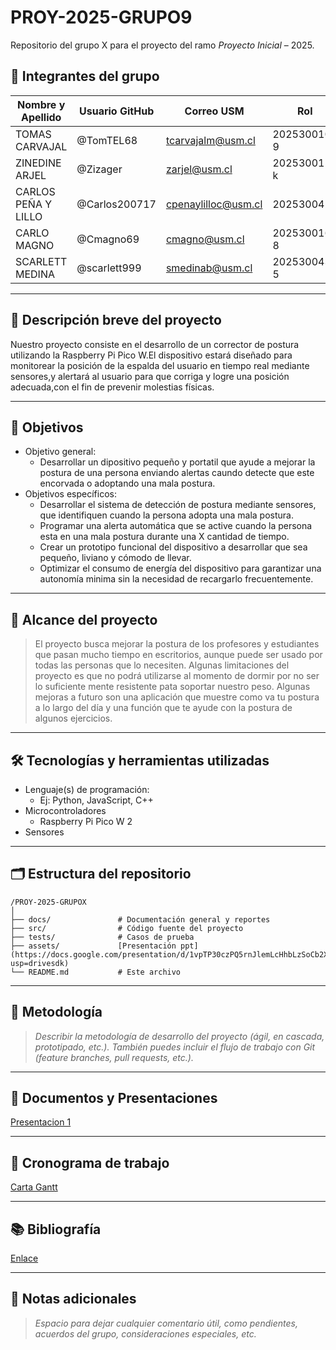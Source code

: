 # PROY-2025-GRUPO9


Repositorio del grupo X para el proyecto del ramo *Proyecto Inicial* – 2025.

## 👥 Integrantes del grupo

| Nombre y Apellido | Usuario GitHub | Correo USM               | Rol          |
| ----------------- | -------------- | ------------------------ | ------------ |
| TOMAS CARVAJAL    | @TomTEL68      | tcarvajalm@usm.cl        | 202530010-9  |
| ZINEDINE ARJEL    | @Zizager       | zarjel@usm.cl            | 202530015-k  |
| CARLOS PEÑA Y LILLO | @Carlos200717| cpenaylilloc@usm.cl      | 20253004-4   |
| CARLO MAGNO       | @Cmagno69      | cmagno@usm.cl            | 202530016-8  |
| SCARLETT MEDINA   | @scarlett999   | smedinab@usm.cl          | 202530043-5  |
---

## 📝 Descripción breve del proyecto

Nuestro proyecto consiste en el desarrollo de un corrector de postura utilizando la Raspberry Pi Pico W.El
dispositivo estará diseñado para monitorear la posición de la espalda del usuario en tiempo real mediante sensores,y alertará
 al usuario para que corriga y logre una posición adecuada,con el fin de prevenir molestias físicas.

---

## 🎯 Objetivos

- Objetivo general:
  - Desarrollar un dipositivo pequeño y portatil que ayude a mejorar la postura de una persona enviando alertas caundo detecte que este encorvada o adoptando una mala postura.
- Objetivos específicos:
  - Desarrollar el sistema de detección de postura mediante sensores, que identifiquen cuando la persona adopta una mala postura.
  - Programar una alerta automática que se active cuando la persona esta en una mala postura durante una X cantidad de tiempo.
  - Crear un prototipo funcional del dispositivo a desarrollar que sea pequeño, liviano y cómodo de llevar.
  - Optimizar el consumo de energía del dispositivo para garantizar una autonomía minima sin la necesidad de recargarlo frecuentemente.
---

## 🧩 Alcance del proyecto

> El proyecto busca mejorar la postura de los profesores y estudiantes que pasan mucho tiempo en escritorios, aunque puede ser usado por todas las personas que lo necesiten. Algunas limitaciones del proyecto es que no podrá utilizarse al momento de dormir por no ser lo suficiente mente resistente pata soportar nuestro peso. Algunas mejoras a futuro son una aplicación que muestre como va tu postura a lo largo del día y una función que te ayude con la postura de algunos ejercicios.

---

## 🛠️ Tecnologías y herramientas utilizadas

- Lenguaje(s) de programación:
  - Ej: Python, JavaScript, C++
- Microcontroladores
  - Raspberry Pi Pico W 2
- Sensores

---

## 🗂️ Estructura del repositorio

```
/PROY-2025-GRUPOX
│
├── docs/               # Documentación general y reportes
├── src/                # Código fuente del proyecto
├── tests/              # Casos de prueba
├── assets/             [Presentación ppt](https://docs.google.com/presentation/d/1vpTP30czPQ5rnJlemLcHhbLzSoCb2XOXyMoU7RWRpfY/edit?usp=drivesdk)
└── README.md           # Este archivo
```

---

## 🧪 Metodología

> *Describir la metodología de desarrollo del proyecto (ágil, en cascada, prototipado, etc.). También puedes incluir el flujo de trabajo con Git (feature branches, pull requests, etc.).*

---

## 📝 Documentos y Presentaciones
[Presentacion 1](https://docs.google.com/presentation/d/1vpTP30czPQ5rnJlemLcHhbLzSoCb2XOXyMoU7RWRpfY/edit?slide=id.g27b320635fe_0_0#slide=id.g27b320635fe_0_0)

---
## 📅 Cronograma de trabajo


[Carta Gantt](https://docs.google.com/spreadsheets/d/1-a12rqQUjqs91zJ-8pJpN8k7DxUsVjXg/edit?usp=drive_link&ouid=110461601032943493190&rtpof=true&sd=true)

---

## 📚 Bibliografía

[Enlace](https://google.com)

---

## 📌 Notas adicionales

> *Espacio para dejar cualquier comentario útil, como pendientes, acuerdos del grupo, consideraciones especiales, etc.*
